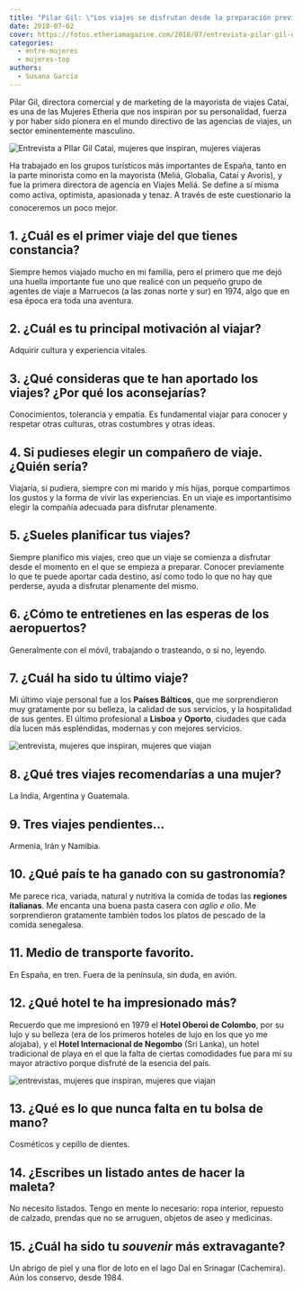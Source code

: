 ```yaml
---
title: "Pilar Gil: \"Los viajes se disfrutan desde la preparación previa\""
date: 2018-07-02
cover: https://fotos.etheriamagazine.com/2018/07/entrevista-pilar-gil-oporto.jpg
categories: 
  - entre-mujeres
  - mujeres-top
authors: 
  - Susana García
---
```


Pilar Gil, directora comercial y de marketing de la mayorista de viajes Catai, es una de 
las Mujeres Etheria que nos inspiran por su personalidad, fuerza y por haber sido 
pionera en el mundo directivo de las agencias de viajes, un sector eminentemente 
masculino. 

![Entrevista a PIlar Gil Catai, mujeres que inspiran, mujeres viajeras](https://fotos.etheriamagazine.com/2018/06/entrevista-pilar-gil-e1552903445648.jpg "Pilar Gil.")

Ha trabajado en los grupos turí­sticos más importantes de España, tanto en la parte 
minorista como en la mayorista (Meliá, Globalia, Catai y Avoris), y fue la primera 
directora de agencia en Viajes Meliá. Se define a sí misma como activa, optimista, 
apasionada y tenaz. A través de este cuestionario la conoceremos un poco mejor. 

## 1\. ¿Cuál es el primer viaje del que tienes constancia?

Siempre hemos viajado mucho en mi familia, pero el primero que me dejó una huella 
importante fue uno que realicé con un pequeño grupo de agentes de viaje a Marruecos (a 
las zonas norte y sur) en 1974, algo que en esa época era toda una aventura. 

## 2\. ¿Cuál es tu principal motivación al viajar?

Adquirir cultura y experiencia vitales. 

## 3\. ¿Qué consideras que te han aportado los viajes? ¿Por qué los aconsejarías?

Conocimientos, tolerancia y empatía. Es fundamental viajar para conocer y respetar otras 
culturas, otras costumbres y otras ideas. 

## 4\. Si pudieses elegir un compañero de viaje. ¿Quién sería?

Viajaría, si pudiera, siempre con mi marido y mis hijas, porque compartimos los gustos y 
la forma de vivir las experiencias. En un viaje es importantísimo elegir la compañía 
adecuada para disfrutar plenamente. 

## 5\. ¿Sueles planificar tus viajes?

Siempre planifico mis viajes, creo que un viaje se comienza a disfrutar desde el momento 
en el que se empieza a preparar. Conocer previamente lo que te puede aportar cada 
destino, así como todo lo que no hay que perderse, ayuda a disfrutar plenamente del 
mismo. 

## 6\. ¿Cómo te entretienes en las esperas de los aeropuertos?

Generalmente con el móvil, trabajando o trasteando, o si no, leyendo. 

## 7\. ¿Cuál ha sido tu último viaje?

Mi último viaje personal fue a los **Países Bálticos**, que me sorprendieron muy 
gratamente por su belleza, la calidad de sus servicios, y la hospitalidad de sus gentes. 
El último profesional a **Lisboa** y **Oporto**, ciudades que cada día lucen más 
espléndidas, modernas y con mejores servicios. 

![entrevista, mujeres que inspiran, mujeres que viajan](https://fotos.etheriamagazine.com/2018/06/entrevista-pilar-gil-2-e1552903496382.jpg "Pilar Gil con Passau al fondo.")

## 8\. ¿Qué tres viajes recomendarías a una mujer?

La India, Argentina y Guatemala. 

## 9\. Tres viajes pendientes…

Armenia, Irán y Namibia. 

## 10\. ¿Qué país te ha ganado con su gastronomía?

Me parece rica, variada, natural y nutritiva la comida de todas las **regiones 
italianas**. Me encanta una buena pasta casera con _aglio e olio_. Me sorprendieron 
gratamente también todos los platos de pescado de la comida senegalesa. 

## 11\. Medio de transporte favorito.

En España, en tren. Fuera de la península, sin duda, en avión. 

## 12\. ¿Qué hotel te ha impresionado más?

Recuerdo que me impresionó en 1979 el **Hotel Oberoi de Colombo**, por su lujo y su 
belleza (era de los primeros hoteles de lujo en los que yo me alojaba), y el **Hotel 
Internacional de Negombo** (Sri Lanka), un hotel tradicional de playa en el que la falta 
de ciertas comodidades fue para mí su mayor atractivo porque disfruté de la esencia del 
país. 

![entrevistas, mujeres que inspiran, mujeres que viajan](https://fotos.etheriamagazine.com/2018/06/entrevista-pilar-gil-lanzarote-e1552903555593.jpg "Pilar Gil en Lanzarote.")

## 13\. ¿Qué es lo que nunca falta en tu bolsa de mano?

Cosméticos y cepillo de dientes. 

## 14\. ¿Escribes un listado antes de hacer la maleta?

No necesito listados. Tengo en mente lo necesario: ropa interior, repuesto de calzado, 
prendas que no se arruguen, objetos de aseo y medicinas. 

## 15\. ¿Cuál ha sido tu _souvenir_ más extravagante?

Un abrigo de piel y una flor de loto en el lago Dal en Srinagar (Cachemira). Aún los 
conservo, desde 1984.
